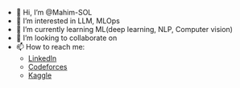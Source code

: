 - 👋 Hi, I’m @Mahim-SOL
- 👀 I’m interested in LLM, MLOps
- 🌱 I’m currently learning ML(deep learning, NLP, Computer vision)
- 💞️ I’m looking to collaborate on 
- 📫 How to reach me: 
  - [LinkedIn](https://www.linkedin.com/in/mahfuzur-mahim-rahman/)
  - [Codeforces](https://codeforces.com/profile/Mahim220)
  - [Kaggle](https://www.kaggle.com/mahfuzurmahimrahman)

<!---
Mahim-SOL/Mahim-SOL is a ✨ special ✨ repository because its `README.md` (this file) appears on your GitHub profile.
You can click the Preview link to take a look at your changes.
-lame flex 😶
--->

